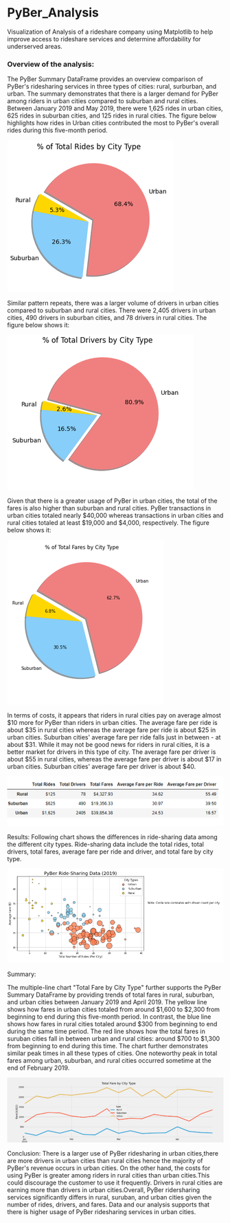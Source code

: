 # PyBer_Analysis
Visualization of Analysis of a rideshare company using Matplotlib to help improve access to rideshare services and determine affordability for underserved areas.

### Overview of the analysis:

The PyBer Summary DataFrame provides an overview comparison of PyBer's ridesharing services in three types of cities: rural, surburban, and urban. The summary demonstrates that there is a larger demand for PyBer among riders in urban cities compared to suburban and rural cities. Between January 2019 and May 2019, there were 1,625 rides in urban cities, 625 rides in suburban cities, and 125 rides in rural cities. The figure below highlights how rides in Urban cities contributed the most to PyBer's overall rides during this five-month period.

![alt_text](https://github.com/RGK73/PyBer_Analysis/blob/main/analysis/%25%20total%20rides%20by%20city%20types.png)

Similar pattern repeats, there was a larger volume of drivers in urban cities compared to suburban and rural cities. There were 2,405 drivers in urban cities, 490 drivers in suburban cities, and 78 drivers in rural cities. The figure below shows it:

![alt_text](https://github.com/RGK73/PyBer_Analysis/blob/main/analysis/%25%20total%20driver%20by%20city%20type.png)

Given that there is a greater usage of PyBer in urban cities, the total of the fares is also higher than suburban and rural cities. PyBer transactions in urban cities totaled nearly $40,000 whereas transactions in urban cities and rural cities totaled at least $19,000 and $4,000, respectively. The figure below shows it:

![alt_text](https://github.com/RGK73/PyBer_Analysis/blob/main/analysis/Total%20fares%20by%20city%20type.png)

In terms of costs, it appears that riders in rural cities pay on average almost $10 more for PyBer than riders in urban cities. The average fare per ride is about $35 in rural cities whereas the average fare per ride is about $25 in urban cities. Suburban cities' average fare per ride falls just in between - at about $31. While it may not be good news for riders in rural cities, it is a better market for drivers in this type of city. The average fare per driver is about $55 in rural cities, whereas the average fare per driver is about $17 in urban cities. Suburban cities' average fare per driver is about $40.

![alt_text](https://github.com/RGK73/PyBer_Analysis/blob/main/analysis/Pyber%20Summary.png)

Results:
Following chart shows the differences in ride-sharing data among the different city types. Ride-sharing data include the total rides, total drivers, total fares, average fare per ride and driver, and total fare by city type.

![alt_text](https://github.com/RGK73/PyBer_Analysis/blob/main/analysis/scatterplot%20Pyber.png)

Summary:

The multiple-line chart "Total Fare by City Type" further supports the PyBer Summary DataFrame by providing trends of total fares in rural, suburban, and urban cities between January 2019 and April 2019. The yellow line shows how fares in urban cities totaled from around $1,600 to $2,300 from beginning to end during this five-month period. In contrast, the blue line shows how fares in rural cities totaled around $300 from beginning to end during the same time period. The red line shows how the total fares in suruban cities fall in between urban and rural cities: around $700 to $1,300 from beginning to end during this time. The chart further demonstrates similar peak times in all these types of cities. One noteworthy peak in total fares among urban, suburban, and rural cities occurred sometime at the end of February 2019.

![alt_text](https://github.com/RGK73/PyBer_Analysis/blob/main/analysis/Fig8.png)

Conclusion:
There is a larger use of PyBer ridesharing in urban cities,there are more drivers in urban cities than rural cities hence the majority of PyBer's revenue occurs in urban cities.
On the other hand, the costs for using PyBer is greater among riders in rural cities than urban cities.This could discourage the customer to use it frequently.
Drivers in rural cities are earning more than drivers in urban cities.Overall, PyBer ridersharing services significantly differs in rural, suruban, and urban cities given the number of rides, drivers, and fares. Data and our analysis supports that there is higher usage of PyBer ridesharing services in urban cities.
